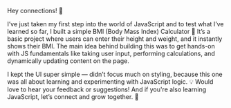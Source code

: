 Hey connections! 👋

I’ve just taken my first step into the world of JavaScript and to test what I’ve learned so far, I built a simple BMI (Body Mass Index) Calculator 🧮
It’s a basic project where users can enter their height and weight, and it instantly shows their BMI. The main idea behind building this was to get hands-on with JS fundamentals like taking user input, performing calculations, and dynamically updating content on the page.

I kept the UI super simple — didn’t focus much on styling, because this one was all about learning and experimenting with JavaScript logic. 💡
Would love to hear your feedback or suggestions! And if you're also learning JavaScript, let’s connect and grow together. 🚀
